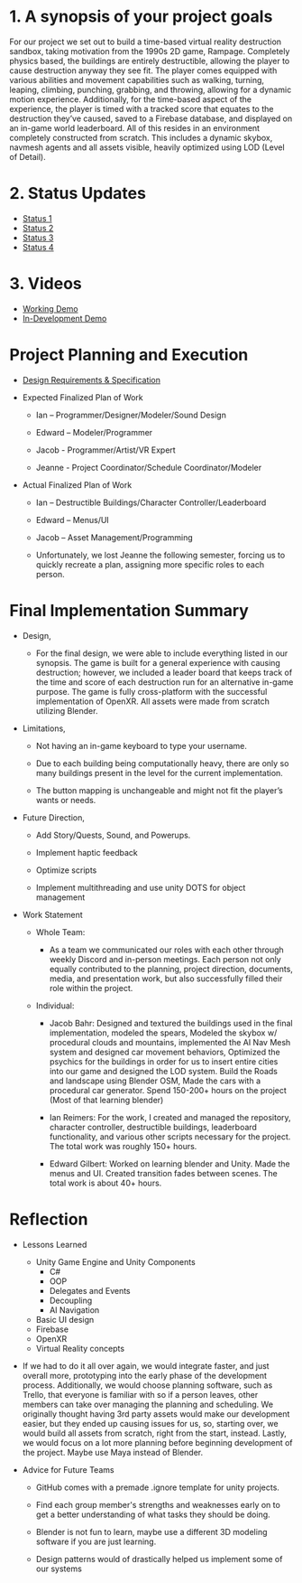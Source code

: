 # 1. A synopsis of your project goals

For our project we set out to build a time-based virtual reality destruction sandbox, taking motivation from the 1990s 2D game, Rampage. Completely physics based, the buildings are entirely destructible, allowing the player to cause destruction anyway they see fit. The player comes equipped with various abilities and movement capabilities such as walking, turning, leaping, climbing, punching, grabbing, and throwing, allowing for a dynamic motion experience. Additionally, for the time-based aspect of the experience, the player is timed with a tracked score that equates to the destruction they’ve caused, saved to a Firebase database, and displayed on an in-game world leaderboard. All of this resides in an environment completely constructed from scratch. This includes a dynamic skybox, navmesh agents and all assets visible, heavily optimized using LOD (Level of Detail).

# 2. Status Updates

- [Status 1](https://github.com/cretlo/unity-vr-rampage/blob/main/status/status1.md)
- [Status 2](https://github.com/cretlo/unity-vr-rampage/blob/main/status/status2.md)
- [Status 3](https://github.com/cretlo/unity-vr-rampage/blob/main/status/status3.md)
- [Status 4](https://github.com/cretlo/unity-vr-rampage/blob/main/status/status4.md)

# 3. Videos

- [Working Demo](https://www.youtube.com/watch?v=SysGxwCsr8I)
- [In-Development Demo](https://www.youtube.com/watch?v=DtVMk030N-U)

# Project Planning and Execution

- [Design Requirements & Specification](https://uwy-my.sharepoint.com/:w:/g/personal/ireimers_uwyo_edu/EUpWzcEJwFNKkzetrwYUOowBspXquCv7HifL29Dr8rxh2Q?e=6Re07Thttps://google.com)

- Expected Finalized Plan of Work

  - Ian – Programmer/Designer/Modeler/Sound Design

  - Edward – Modeler/Programmer

  - Jacob - Programmer/Artist/VR Expert

  - Jeanne - Project Coordinator/Schedule Coordinator/Modeler

- Actual Finalized Plan of Work

  - Ian – Destructible Buildings/Character Controller/Leaderboard

  - Edward – Menus/UI

  - Jacob – Asset Management/Programming

  - Unfortunately, we lost Jeanne the following semester, forcing us to quickly recreate a plan, assigning more specific roles to each person.

# Final Implementation Summary

- Design,

  - For the final design, we were able to include everything listed in our synopsis. The game is built for a general experience with causing destruction; however, we included a leader board that keeps track of the time and score of each destruction run for an alternative in-game purpose. The game is fully cross-platform with the successful implementation of OpenXR. All assets were made from scratch utilizing Blender.

- Limitations,

  - Not having an in-game keyboard to type your username.

  - Due to each building being computationally heavy, there are only so many buildings present in the level for the current implementation.

  - The button mapping is unchangeable and might not fit the player’s wants or needs.

- Future Direction,

  - Add Story/Quests, Sound, and Powerups.

  - Implement haptic feedback

  - Optimize scripts

  - Implement multithreading and use unity DOTS for object management

- Work Statement

  - Whole Team:

    - As a team we communicated our roles with each other through weekly Discord and in-person meetings. Each person not only equally contributed to the planning, project direction, documents, media, and presentation work, but also successfully filled their role within the project.

  - Individual:

    - Jacob Bahr: Designed and textured the buildings used in the final implementation, modeled the spears, Modeled the skybox w/ procedural clouds and mountains, implemented the AI Nav Mesh system and designed car movement behaviors, Optimized the psychics for the buildings in order for us to insert entire cities into our game and designed the LOD system. Build the Roads and landscape using Blender OSM, Made the cars with a procedural car generator. Spend 150-200+ hours on the project (Most of that learning blender)

    - Ian Reimers: For the work, I created and managed the repository, character controller, destructible buildings, leaderboard functionality, and various other scripts necessary for the project. The total work was roughly 150+ hours.

    - Edward Gilbert: Worked on learning blender and Unity. Made the menus and UI. Created transition fades between scenes. The total work is about 40+ hours.

# Reflection

- Lessons Learned
  - Unity Game Engine and Unity Components
    - C#
    - OOP
    - Delegates and Events
    - Decoupling
    - AI Navigation
  - Basic UI design
  - Firebase
  - OpenXR
  - Virtual Reality concepts
- If we had to do it all over again, we would integrate faster, and just overall more, prototyping into the early phase of the development process. Additionally, we would choose planning software, such as Trello, that everyone is familiar with so if a person leaves, other members can take over managing the planning and scheduling. We originally thought having 3rd party assets would make our development easier, but they ended up causing issues for us, so, starting over, we would build all assets from scratch, right from the start, instead. Lastly, we would focus on a lot more planning before beginning development of the project. Maybe use Maya instead of Blender.
- Advice for Future Teams

  - GitHub comes with a premade .ignore template for unity projects.

  - Find each group member's strengths and weaknesses early on to get a better understanding of what tasks they should be doing.

  - Blender is not fun to learn, maybe use a different 3D modeling software if you are just learning.

  - Design patterns would of drastically helped us implement some of our systems
